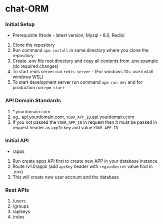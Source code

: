 # chat-ORM

### Initial Setup

- Prerequisite (Node - latest version, Mysql - 8.0, Redis)

1. Clone the repository
2. Run command `npm install` in same directory where you clone the repository
3. Create .env file root directory and copy all contents from .env.example (do required changes)
4. To start redis server run `redis-server` - (For windows 10+ use install windows WSL)
5. To start development server run command `npm run dev` and for production run `npm start`

### API Domain Standards

1. *.yourdomain.com
2. eg., api.yourdomain.com, `YOUR_APP_ID`.api.yourdomain.com
3. If you not passed the `YOUR_APP_ID` in request then it must be passed in request header as `appId` key and value `YOUR_APP_ID`

### Initial API

- /apps

1. Run create apps API first to create new APP in your database instance
2. Route /v1.0/apps (add `apiKey` header with `regionSecret` value find in .env)
3. This will create new user account and the database

 ### Rest APIs

 1. /users
 2. /groups
 3. /apikeys
 4. /roles


